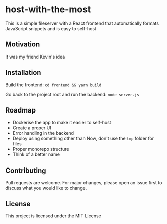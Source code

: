# host-with-the-most

This is a simple fileserver with a React frontend that automatically formats JavaScript snippets and is easy to self-host

## Motivation

It was my friend Kevin's idea

## Installation

Build the frontend: `cd frontend && yarn build`

Go back to the project root and run the backend: `node server.js`

## Roadmap

- Dockerise the app to make it easier to self-host
- Create a proper UI
- Error handling in the backend
- Deploy using something other than Now, don't use the `tmp` folder for files
- Proper monorepo structure
- Think of a better name

## Contributing

Pull requests are welcome. For major changes, please open an issue first to discuss what you would like to change.

## License

This project is licensed under the MIT License

